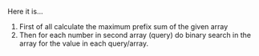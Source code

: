 Here it is...
1. First of all calculate the maximum prefix sum of the given array
2. Then for each number in second array (query) do binary search in the array for the value in each query/array.